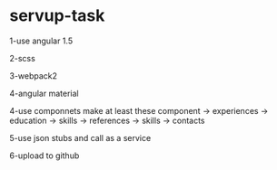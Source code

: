 # servup-task

1-use angular 1.5

2-scss

3-webpack2

4-angular material

4-use componnets make at least these component
  -> experiences
  -> education
  -> skills
  -> references
  -> skills
  -> contacts

5-use json stubs and call as a service

6-upload to github

